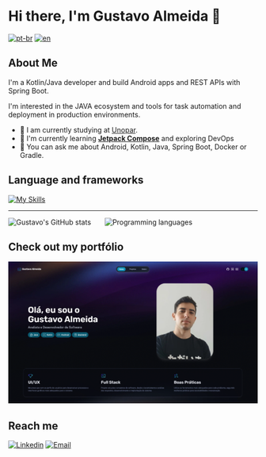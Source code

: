 # Hi there, I'm Gustavo Almeida 👋

[![pt-br](https://img.shields.io/badge/lang-pt--br-green.svg)](README.md)
[![en](https://img.shields.io/badge/lang-en-red.svg)](README-en.md)

## About Me

I'm a Kotlin/Java developer and build Android apps and REST APIs with Spring Boot.

I'm interested in the JAVA ecosystem and tools for task automation and deployment in production environments.

- 🔭 I am currently studying at [Unopar](https://www.unopar.com.br/).
- 🌱 I'm currently learning **[Jetpack Compose](https://developer.android.com/jetpack/compose)** and exploring DevOps
- 💬 You can ask me about Android, Kotlin, Java, Spring Boot, Docker or Gradle.

## Language and frameworks

[![My Skills](https://skillicons.dev/icons?i=kotlin,java,androidstudio,spring,git,github,postgres,docker,postman&theme=light)](https://skillicons.dev)

---

![Gustavo's GitHub stats](https://github-readme-stats.vercel.app/api?username=gustxvo&show_icons=true&theme=tokyonight&hide=stars) &nbsp; &nbsp; &nbsp; ![Programming languages](https://github-readme-stats.vercel.app/api/top-langs/?username=gustxvo&layout=compact&theme=tokyonight&hide=Shell)

## Check out my portfólio

[![Portfolio](https://raw.githubusercontent.com/gustxvo/portfolio/refs/heads/main/assets/portfolio.png)](https://gustavoalmeidacarvalho.com)

## Reach me

[![Linkedin](https://img.shields.io/badge/LinkedIn-0077B5?style=for-the-badge&logo=linkedin&logoColor=white)](https://www.linkedin.com/in/gustavo-almeida-carvalho-39b22b219)
[![Email](https://img.shields.io/badge/Gmail-D14836?style=for-the-badge&logo=gmail&logoColor=white)](mailto:gualmeida2004@gmail.com)
